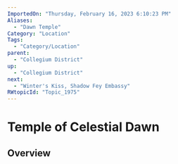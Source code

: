 ```yaml
---
ImportedOn: "Thursday, February 16, 2023 6:10:23 PM"
Aliases:
  - "Dawn Temple"
Category: "Location"
Tags:
  - "Category/Location"
parent:
  - "Collegium District"
up:
  - "Collegium District"
next:
  - "Winter's Kiss, Shadow Fey Embassy"
RWtopicId: "Topic_1975"
---
```

# Temple of Celestial Dawn
## Overview
